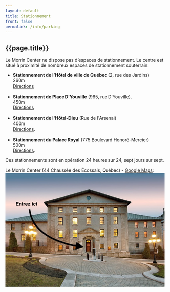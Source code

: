 ```yaml
---
layout: default
title: Stationnement
front: false
permalink: /info/parking
---
```



<div>
<i class="fa fa-car title-icon"></i>
<h2 id="stationnement"> {{page.title}}</h2>
</div>


Le Morrin Center ne dispose pas d’espaces de stationnement. Le centre est situé à proximité de nombreux espaces de stationnement souterrain:

<ul>
	<li><b>Stationnement de l’Hôtel de ville de Québec</b> (2, rue des Jardins) <br>260m<br><a href="https://www.google.com/maps/dir/Morrin+Centre,+Chaussée+des+Écossais,+Québec,+QC/Stationnement+SPAQ+-+Hôtel+de+Ville+de+Québec,+29+Côte+de+la+Fabrique,+Québec,+QC+G1R+5M1/@46.8132149,-71.2117347,17z/data=!3m1!4b1!4m14!4m13!1m5!1m1!1s0x4cb895dee7fb51e5:0x25e3e000919cd663!2m2!1d-71.2104537!2d46.8127273!1m5!1m1!1s0x4cb89683928e7bb9:0x9b379b8edc62f73f!2m2!1d-71.2085392!2d46.8138356!3e2">Directions</a>
	</li>
	<br>
	<li><b>Stationnement de Place D’Youville</b> (965, rue D’Youville). <br>450m<br><a href="https://www.google.com/maps/dir/Morrin+Centre,+Chaussée+des+Écossais,+Québec,+QC/Stationnement+SPAQ+-+Youville,+965+Rue+D'Youville,+Québec,+QC+G1R+3P1/@46.8120359,-71.2138544,18z/data=!3m1!4b1!4m14!4m13!1m5!1m1!1s0x4cb895dee7fb51e5:0x25e3e000919cd663!2m2!1d-71.2104537!2d46.8127273!1m5!1m1!1s0x4cb895df53d95a41:0xf358e9efcc6dda6!2m2!1d-71.2138048!2d46.8117777!3e2">Directions</a>
	</li>
	<br>
	<li><b>Stationnement de l'Hôtel-Dieu</b> (Rue de l'Arsenal)<br>400m<br><a href="https://www.google.com/maps/dir/Morrin+Centre,+Chaussée+des+Écossais,+Québec,+QC/Stationnement+l'Hôtel-Dieu,+Rue+de+l'Arsenal,+Québec,+QC+G1R+0A2/@46.8140654,-71.2135629,17z/data=!3m1!4b1!4m14!4m13!1m5!1m1!1s0x4cb895dee7fb51e5:0x25e3e000919cd663!2m2!1d-71.2104537!2d46.8127273!1m5!1m1!1s0x4cb895df9049aca1:0x92a5b116ef5c72cb!2m2!1d-71.212428!2d46.8151391!3e2">Directions</a>. 
	</li>
	<br>
	<li><b>Stationnement du Palace Royal</b> (775 Boulevard Honoré-Mercier)<br>500m<br><a href="https://www.google.com/maps/dir/Indigo,+775+Boulevard+Honoré-Mercier,+Quebec+City,+QC+G1R+6A5/Morrin+Centre,+Chaussée+des+Écossais,+Québec,+QC/@46.812269,-71.213335,18.12z/data=!4m14!4m13!1m5!1m1!1s0x4cb895d8b4202e05:0x8b2062c3d0e2431a!2m2!1d-71.215446!2d46.812611!1m5!1m1!1s0x4cb895dee7fb51e5:0x25e3e000919cd663!2m2!1d-71.2104537!2d46.8127273!3e2">Directions</a>. 
	</li>	
</ul>

Ces stationnements sont en opération 24 heures sur 24, sept jours sur sept. 

Le Morrin Center (44 Chaussée des Écossais, Québec) - <a href="https://www.google.com/maps/place/Centre+culturel+Morrin+Centre/@46.8127273,-71.2104537,15z/data=!4m2!3m1!1s0x0:0x25e3e000919cd663?sa=X&ved=2ahUKEwij-MWa8NXhAhXnrlQKHQqfDngQ_BIwEXoECAoQCA">Google Maps</a>:
<img src="assets/images/center.jpeg" class="shadow-image">


